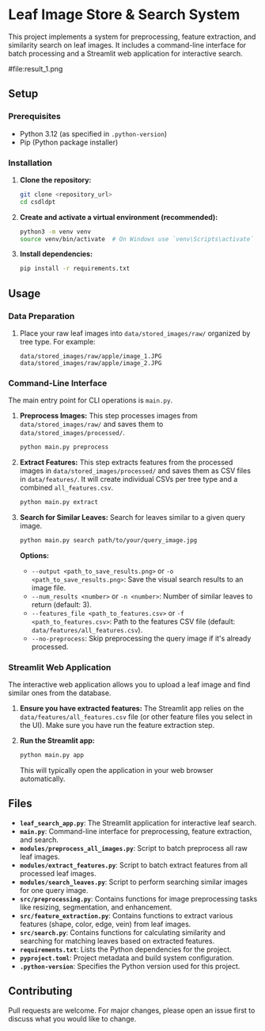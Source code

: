 # Leaf Image Store & Search System

This project implements a system for preprocessing, feature extraction, and similarity search on leaf images. It includes a command-line interface for batch processing and a Streamlit web application for interactive search.

#file:result_1.png

## Setup

### Prerequisites

- Python 3.12 (as specified in `.python-version`)
- Pip (Python package installer)

### Installation

1.  **Clone the repository:**

    ```bash
    git clone <repository_url>
    cd csdldpt
    ```

2.  **Create and activate a virtual environment (recommended):**

    ```bash
    python3 -m venv venv
    source venv/bin/activate  # On Windows use `venv\Scripts\activate`
    ```

3.  **Install dependencies:**
    ```bash
    pip install -r requirements.txt
    ```

## Usage

### Data Preparation

1.  Place your raw leaf images into `data/stored_images/raw/` organized by tree type. For example:
    ```
    data/stored_images/raw/apple/image_1.JPG
    data/stored_images/raw/apple/image_2.JPG
    ```

### Command-Line Interface

The main entry point for CLI operations is `main.py`.

1.  **Preprocess Images:**
    This step processes images from `data/stored_images/raw/` and saves them to `data/stored_images/processed/`.

    ```bash
    python main.py preprocess
    ```

2.  **Extract Features:**
    This step extracts features from the processed images in `data/stored_images/processed/` and saves them as CSV files in `data/features/`. It will create individual CSVs per tree type and a combined `all_features.csv`.

    ```bash
    python main.py extract
    ```

3.  **Search for Similar Leaves:**
    Search for leaves similar to a given query image.

    ```bash
    python main.py search path/to/your/query_image.jpg
    ```

    **Options:**

    - `--output <path_to_save_results.png>` or `-o <path_to_save_results.png>`: Save the visual search results to an image file.
    - `--num_results <number>` or `-n <number>`: Number of similar leaves to return (default: 3).
    - `--features_file <path_to_features.csv>` or `-f <path_to_features.csv>`: Path to the features CSV file (default: `data/features/all_features.csv`).
    - `--no-preprocess`: Skip preprocessing the query image if it's already processed.

### Streamlit Web Application

The interactive web application allows you to upload a leaf image and find similar ones from the database.

1.  **Ensure you have extracted features:** The Streamlit app relies on the `data/features/all_features.csv` file (or other feature files you select in the UI). Make sure you have run the feature extraction step.

2.  **Run the Streamlit app:**
    ```bash
    python main.py app
    ```
    This will typically open the application in your web browser automatically.

## Files

- **`leaf_search_app.py`**: The Streamlit application for interactive leaf search.
- **`main.py`**: Command-line interface for preprocessing, feature extraction, and search.
- **`modules/preprocess_all_images.py`**: Script to batch preprocess all raw leaf images.
- **`modules/extract_features.py`**: Script to batch extract features from all processed leaf images.
- **`modules/search_leaves.py`**: Script to perform searching similar images for one query image.
- **`src/preprocessing.py`**: Contains functions for image preprocessing tasks like resizing, segmentation, and enhancement.
- **`src/feature_extraction.py`**: Contains functions to extract various features (shape, color, edge, vein) from leaf images.
- **`src/search.py`**: Contains functions for calculating similarity and searching for matching leaves based on extracted features.
- **`requirements.txt`**: Lists the Python dependencies for the project.
- **`pyproject.toml`**: Project metadata and build system configuration.
- **`.python-version`**: Specifies the Python version used for this project.

## Contributing

Pull requests are welcome. For major changes, please open an issue first to discuss what you would like to change.
